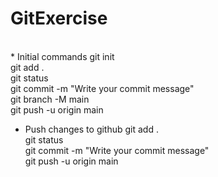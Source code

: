 # GitExercise
<br>
* Initial commands
git init <br>
git add .  <br>
git status <br>
git commit -m "Write your commit message" <br>
git branch -M main <br>
git push -u origin main <br>

* Push changes to github
git add .  <br>
git status <br>
git commit -m "Write your commit message" <br>
git push -u origin main <br>
